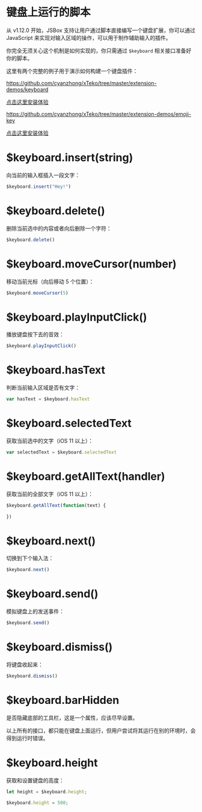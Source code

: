# 键盘上运行的脚本

从 v1.12.0 开始，JSBox 支持让用户通过脚本直接编写一个键盘扩展，你可以通过 JavaScript 来实现对输入区域的操作，可以用于制作辅助输入的插件。

你完全无须关心这个机制是如何实现的，你只需通过 `$keyboard` 相关接口准备好你的脚本。

这里有两个完整的例子用于演示如何构建一个键盘插件：

https://github.com/cyanzhong/xTeko/tree/master/extension-demos/keyboard

[点击这里安装体验](https://xteko.com/redir?url=https://github.com/cyanzhong/xTeko/raw/master/extension-demos/keyboard.box)

https://github.com/cyanzhong/xTeko/tree/master/extension-demos/emoji-key

[点击这里安装体验](https://xteko.com/redir?url=https://github.com/cyanzhong/xTeko/raw/master/extension-demos/emoji-key.box)

# $keyboard.insert(string)

向当前的输入框插入一段文字：

```js
$keyboard.insert("Hey!")
```

# $keyboard.delete()

删除当前选中的内容或者向后删除一个字符：

```js
$keyboard.delete()
```

# $keyboard.moveCursor(number)

移动当前光标（向后移动 5 个位置）：

```js
$keyboard.moveCursor(5)
```

# $keyboard.playInputClick()

播放键盘按下去的音效：

```js
$keyboard.playInputClick()
```

# $keyboard.hasText

判断当前输入区域是否有文字：

```js
var hasText = $keyboard.hasText
```

# $keyboard.selectedText

获取当前选中的文字（iOS 11 以上）：

```js
var selectedText = $keyboard.selectedText
```

# $keyboard.getAllText(handler)

获取当前的全部文字（iOS 11 以上）：

```js
$keyboard.getAllText(function(text) {
  
})
```

# $keyboard.next()

切换到下个输入法：

```js
$keyboard.next()
```

# $keyboard.send()

模拟键盘上的发送事件：

```js
$keyboard.send()
```

# $keyboard.dismiss()

将键盘收起来：

```js
$keyboard.dismiss()
```

# $keyboard.barHidden

是否隐藏底部的工具栏，这是一个属性，应该尽早设置。

以上所有的接口，都只能在键盘上面运行，但用户尝试将其运行在别的环境时，会得到运行时错误。

# $keyboard.height

获取和设置键盘的高度：

```js
let height = $keyboard.height;

$keyboard.height = 500;
```